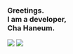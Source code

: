 <h3>Greetings.<br/>
I am a developer,</br>
Cha Haneum.</h3>

<a href="https://chebread.github.io"><img src="https://img.shields.io/badge/Blog-000000?style=round-square&logo=GitHub&logoColor=white"></a> <a href="mailto:fromhaneum@gmail.com"><img src="https://img.shields.io/badge/Email-000000?style=round-square&logo=Gmail&logoColor=white"></a>
